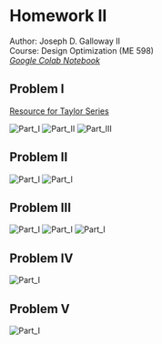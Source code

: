 # **Homework II**

Author: Joseph D. Galloway II  
Course: Design Optimization (ME 598)  
*[Google Colab Notebook](wwww.google.com)*



## Problem I
[Resource for Taylor Series](https://math.libretexts.org/Bookshelves/Calculus/Supplemental_Modules_(Calculus)/Multivariable_Calculus/3%3A_Topics_in_Partial_Derivatives/Taylor__Polynomials_of_Functions_of_Two_Variables)

![Part_I](Images/problem_I_part_I.png)
![Part_II](Images/problem_I_part_II.png)
![Part_III](Images/problem_I_part_III.png)


## Problem II
![Part_I](Images/problemII.png)
![Part_I](Images/problemII_I.png)




## Problem III
![Part_I](Images/problemIII.png)
![Part_I](Images/problemIII_I.png)
![Part_I](Images/problemIII_II.png)


## Problem IV
![Part_I](Images/problemIV.png)


## Problem V
![Part_I](Images/problemV.png)

